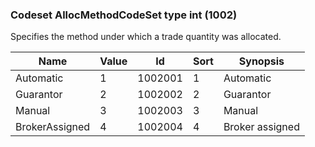 ### Codeset AllocMethodCodeSet type int (1002)

Specifies the method under which a trade quantity was allocated.

| Name           | Value | Id      | Sort | Synopsis        |
|----------------|-------|---------|------|-----------------|
| Automatic      | 1     | 1002001 | 1    | Automatic       |
| Guarantor      | 2     | 1002002 | 2    | Guarantor       |
| Manual         | 3     | 1002003 | 3    | Manual          |
| BrokerAssigned | 4     | 1002004 | 4    | Broker assigned |

